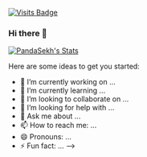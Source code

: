 [![Visits Badge](https://badges.pufler.dev/visits/PandaSekh/PandaSekh)](https://alessiofranceschi.me)

### Hi there 👋

[![PandaSekh's Stats](https://github-readme-stats.vercel.app/api?username=PandaSekh)](https://alessiofranceschi.me)

Here are some ideas to get you started:

- 🔭 I’m currently working on ...
- 🌱 I’m currently learning ...
- 👯 I’m looking to collaborate on ...
- 🤔 I’m looking for help with ...
- 💬 Ask me about ...
- 📫 How to reach me: ...
- 😄 Pronouns: ...
- ⚡ Fun fact: ...
-->
